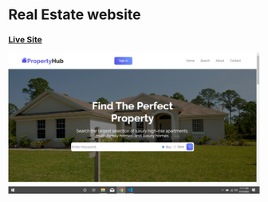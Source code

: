 # Real Estate website
### [Live Site](https://tayo360.github.io/Real_Estate_Web/)

![Real Estate](src\assets\Readme.png)
